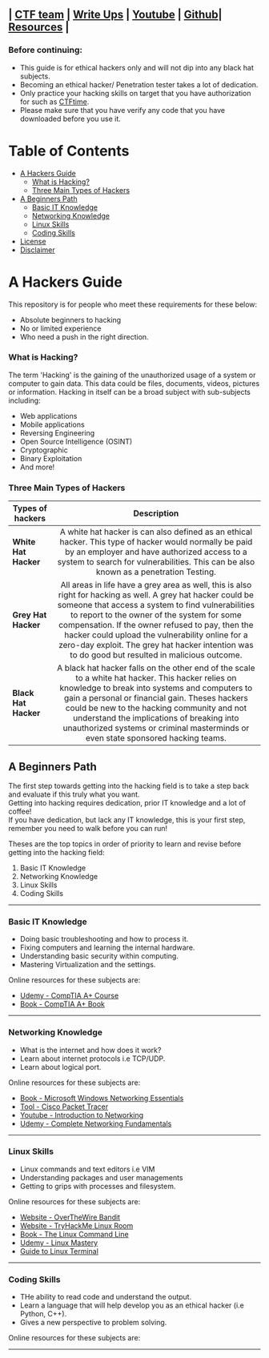 ## | [CTF team](https://ctftime.org/team/126632) | [Write  Ups](Writeups.md) | [Youtube](https://www.youtube.com/channel/UCipF4_3RwcWeWVbWF1O9f6A) | [Github](https://github.com/Byte-Lounge)| [Resources](Resources.md) |

### Before continuing:

* This guide is for ethical hackers only and will not dip into any black hat subjects.
* Becoming an ethical hacker/ Penetration tester takes a lot of dedication.
* Only practice your hacking skills on target that you have authorization for such as [CTFtime](https://ctftime.org/).
* Please make sure that you have verify any code that you have downloaded before you use it.

#   Table of Contents
* [A Hackers Guide](#A-Hackers-Guide)
    * [What is Hacking?](#What-is-Hacking-?)
    * [Three Main Types of Hackers](#Three-Main-Types-of-Hackers)
* [A Beginners Path](#A-Beginners-Path)
    * [Basic IT Knowledge](#Basic-IT-Knowledge)
    * [Networking Knowledge](#Networking-Knowledge)
    * [Linux Skills](#Linux-Skills)
    * [Coding Skills](#Coding-Skills)
* [License](#Licence)
* [Disclaimer](#Disclaimer)


# A Hackers Guide

This repository is for  people who meet these requirements for these below:

* Absolute beginners to hacking
* No or limited experience
* Who need a push in the right direction.  

### What is Hacking?
The term 'Hacking' is the gaining of the unauthorized usage of a system or computer to gain data. 
This data could be files, documents, videos, pictures or information. Hacking in itself can be a broad subject with sub-subjects including:

* Web applications
* Mobile applications
* Reversing Engineering 
* Open Source Intelligence (OSINT)
* Cryptographic
* Binary Exploitation
* And more!

### Three Main Types of Hackers
| Types of hackers  | Description   |
| -------------     |:-------------:|
| **White Hat Hacker**  | A white hat hacker is can also defined as an ethical hacker. This type of hacker would normally be paid by an employer and have authorized access to a system to search for vulnerabilities. This can be also known as a  penetration Testing. | 
| **Grey Hat Hacker**   | All areas in life have a grey area as well, this is also right for hacking as well. A grey hat hacker could be someone that access a system to find vulnerabilities to report to the owner of the system for some compensation. If the owner refused to pay, then the hacker could upload the vulnerability online for a zero-day exploit. The grey hat hacker intention was to do good but resulted in malicious outcome.  |
| **Black Hat Hacker**  | A black hat hacker falls on the other end of the scale to a white hat hacker. This hacker relies on knowledge to break into systems and computers to gain a personal or financial gain. Theses hackers could be new to the hacking community and not understand the implications of breaking into unauthorized systems or criminal masterminds or even state sponsored hacking teams.   |


## A Beginners Path
The first step towards getting into the hacking field is to take a step back and evaluate if this truly what you want.  
Getting into hacking requires dedication, prior IT knowledge and a lot of coffee!  
If you have dedication, but lack any IT knowledge, this is your first step, remember you need to walk before you can run!  

Theses are the top topics in order of priority to learn and revise before getting into the hacking field:  
1. Basic IT Knowledge
2. Networking Knowledge
3. Linux Skills
4. Coding Skills

---

### Basic IT Knowledge
* Doing basic troubleshooting and how to process it.  
* Fixing computers and learning the internal hardware.  
* Understanding basic security within computing.  
* Mastering Virtualization and the settings.

Online resources for these subjects are:
* [Udemy - CompTIA A+ Course](https://www.udemy.com/course/new-comptia-a-2019-certification-1001-the-total-course/)
* [Book - CompTIA A+ Book](https://www.amazon.co.uk/CompTIA-Certification-Guide-220-1001-220-1002/dp/1260454037)

---

### Networking Knowledge
* What is the internet and how does it work?
* Learn about internet protocols i.e TCP/UDP.
* Learn about logical port.

Online resources for these subjects are:
* [Book - Microsoft Windows Networking Essentials](https://www.amazon.co.uk/Microsoft-Windows-Networking-Essentials-Darril/dp/1118016858)
* [Tool - Cisco Packet Tracer](https://www.netacad.com/courses/packet-tracer)
* [Youtube - Introduction to Networking](https://www.youtube.com/watch?v=cNwEVYkx2Kk&list=PLDQaRcbiSnqF5U8ffMgZzS7fq1rHUI3Q8)
* [Udemy - Complete Networking Fundamentals](https://www.udemy.com/course/complete-networking-fundamentals-course-ccna-start/)

---

### Linux Skills
* Linux commands and text editors i.e VIM
* Understanding packages and user managements
* Getting to grips with processes and filesystem.

Online resources for these subjects are:
* [Website - OverTheWire Bandit](https://overthewire.org/wargames/bandit/)
* [Website - TryHackMe Linux Room](https://tryhackme.com/room/linux1)
* [Book - The Linux Command Line](https://www.amazon.co.uk/Linux-Command-Line-2nd/dp/1593279523/ref=sr_1_1?dchild=1&keywords=linux+commands&qid=1610666871&s=books&sr=1-1)
* [Udemy - Linux Mastery](https://www.udemy.com/course/linux-mastery/)
* [Guide to Linux Terminal](https://www.youtube.com/watch?v=s3ii48qYBxA)

---

### Coding Skills
* THe ability to read code and understand the output.
* Learn a language that will help develop you as an ethical hacker (i.e Python, C++).
* Gives a new perspective to problem solving.

Online resources for these subjects are:

---